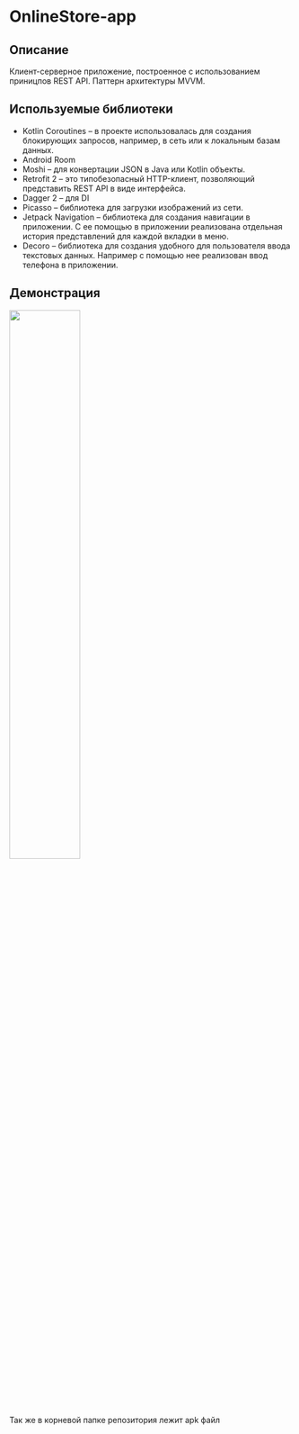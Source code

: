 # OnlineStore-app
## Описание
Клиент-серверное приложение, построенное с использованием приницпов REST API. Паттерн архитектуры MVVM.
## Используемые библиотеки
- Kotlin Coroutines – в проекте использовалась для создания блокирующих запросов, например, в сеть или к локальным базам данных.
- Android Room 
-	Moshi – для конвертации JSON в Java или Kotlin объекты.
-	Retrofit 2 – это типобезопасный HTTP-клиент, позволяющий представить REST API в виде интерфейса.
-	Dagger 2 – для DI
-	Picasso – библиотека для загрузки изображений из сети.
-	Jetpack Navigation – библиотека для создания навигации в приложении. С ее помощью в приложении реализована отдельная история представлений для каждой вкладки в меню.
-	Decoro – библиотека для создания удобного для пользователя ввода текстовых данных. Например с помощью нее реализован ввод телефона в приложении.
## Демонстрация
[<img src="https://img.youtube.com/vi/RqT7kxELryI/maxresdefault.jpg" width="50%">](https://youtu.be/RqT7kxELryI)

Так же в корневой папке репозитория лежит apk файл
